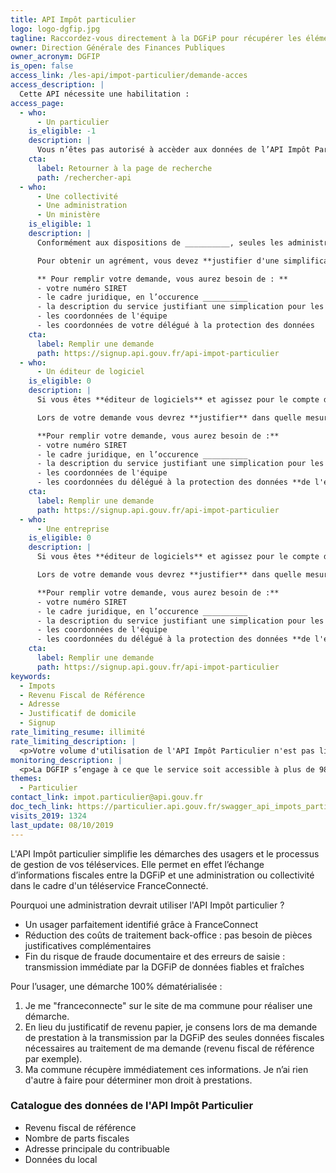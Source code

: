 ```yaml
---
title: API Impôt particulier
logo: logo-dgfip.jpg
tagline: Raccordez-vous directement à la DGFiP pour récupérer les éléments fiscaux nécessaires à vos téléservices, éliminez le traitement et le stockage des pièces justificatives
owner: Direction Générale des Finances Publiques
owner_acronym: DGFIP
is_open: false
access_link: /les-api/impot-particulier/demande-acces
access_description: |
  Cette API nécessite une habilitation :
access_page:
  - who:
      - Un particulier
    is_eligible: -1
    description: |
      Vous n’êtes pas autorisé à accèder aux données de l’API Impôt Particulier.
    cta:
      label: Retourner à la page de recherche
      path: /rechercher-api
  - who:
      - Une collectivité
      - Une administration
      - Un ministère
    is_eligible: 1
    description: |
      Conformément aux dispositions de __________, seules les administrations sont habilitées à échanger entre elles des informations ou données strictement nécessaires pour traiter une démarche.

      Pour obtenir un agrément, vous devez **justifier d'une simplification pour les citoyens**, et vous engager à n'accéder aux données personnelles qu'avec **l'accord explicite** de l'usager.

      ** Pour remplir votre demande, vous aurez besoin de : **
      - votre numéro SIRET
      - le cadre juridique, en l’occurence __________
      - la description du service justifiant une simplication pour les citoyens
      - les coordonnées de l'équipe
      - les coordonnées de votre délégué à la protection des données
    cta:
      label: Remplir une demande
      path: https://signup.api.gouv.fr/api-impot-particulier
  - who:
      - Un éditeur de logiciel
    is_eligible: 0
    description: |
      Si vous êtes **éditeur de logiciels** et agissez pour le compte d'une administration ou d'une collectivité, vous pouvez remplir une demande d’accès à l’API Particulier vous-même pour l'entité que vous représentez, dans le cadre de ________

      Lors de votre demande vous devrez **justifier** dans quelle mesure l'entité pour laquelle vous opérez rentre dans ce cadre juridique.

      **Pour remplir votre demande, vous aurez besoin de :**
      - votre numéro SIRET
      - le cadre juridique, en l’occurence __________
      - la description du service justifiant une simplication pour les citoyens
      - les coordonnées de l'équipe
      - les coordonnées du délégué à la protection des données **de l'entité pour laquelle vous opérez**
    cta:
      label: Remplir une demande
      path: https://signup.api.gouv.fr/api-impot-particulier
  - who:
      - Une entreprise
    is_eligible: 0
    description: |
      Si vous êtes **éditeur de logiciels** et agissez pour le compte d'une administration ou d'une collectivité, vous pouvez remplir une demande d’accès à l’API Particulier vous-même pour l'entité que vous représentez, dans le cadre de ________

      Lors de votre demande vous devrez **justifier** dans quelle mesure l'entité pour laquelle vous opérez rentre dans ce cadre juridique.

      **Pour remplir votre demande, vous aurez besoin de :**
      - votre numéro SIRET
      - le cadre juridique, en l’occurence __________
      - la description du service justifiant une simplication pour les citoyens
      - les coordonnées de l'équipe
      - les coordonnées du délégué à la protection des données **de l'entité pour laquelle vous opérez**
    cta:
      label: Remplir une demande
      path: https://signup.api.gouv.fr/api-impot-particulier
keywords:
  - Impots
  - Revenu Fiscal de Référence
  - Adresse
  - Justificatif de domicile
  - Signup
rate_limiting_resume: illimité
rate_limiting_description: |
  <p>Votre volume d'utilisation de l'API Impôt Particulier n'est pas limité par défaut mais fait l'objet d'une déclaration lors de votre demande d'accès. En cas d'utilisation abusive, la DGFiP se réserve le droit de restreindre et/ou couper votre accès à tout moment.</p>
monitoring_description: |
  <p>La DGFIP s’engage à ce que le service soit accessible à plus de 98,5% et à communiquer sur les coupures de service ponctuelles qui pourraient survenir.</p>
themes:
  - Particulier
contact_link: impot.particulier@api.gouv.fr
doc_tech_link: https://particulier.api.gouv.fr/swagger_api_impots_particulier.yaml
visits_2019: 1324
last_update: 08/10/2019
---
```


L'API Impôt particulier simplifie les démarches des usagers et le processus de gestion de vos téléservices. Elle permet en effet l’échange d’informations fiscales entre la DGFiP et une administration ou collectivité dans le cadre d'un téléservice FranceConnecté.

Pourquoi une administration devrait utiliser l'API Impôt particulier ?

- Un usager parfaitement identifié grâce à FranceConnect
- Réduction des coûts de traitement back-office : pas besoin de pièces justificatives complémentaires
- Fin du risque de fraude documentaire et des erreurs de saisie : transmission immédiate par la DGFiP de données fiables et fraîches

Pour l’usager, une démarche 100% dématérialisée :

1. Je me "franceconnecte" sur le site de ma commune pour réaliser une démarche.
2. En lieu du justificatif de revenu papier, je consens lors de ma demande de prestation à la transmission par la DGFiP des seules données fiscales nécessaires au traitement de ma demande (revenu fiscal de référence par exemple).
3. Ma commune récupère immédiatement ces informations. Je n’ai rien d'autre à faire pour déterminer mon droit à prestations.

### Catalogue des données de l'API Impôt Particulier

- Revenu fiscal de référence
- Nombre de parts fiscales
- Adresse principale du contribuable
- Données du local

